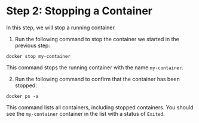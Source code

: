 # Step 2: Stopping a Container

In this step, we will stop a running container.

1. Run the following command to stop the container we started in the previous step:

```
docker stop my-container
```

This command stops the running container with the name `my-container`.

2. Run the following command to confirm that the container has been stopped:

```
docker ps -a
```

This command lists all containers, including stopped containers. You should see the `my-container` container in the list with a status of `Exited`.
